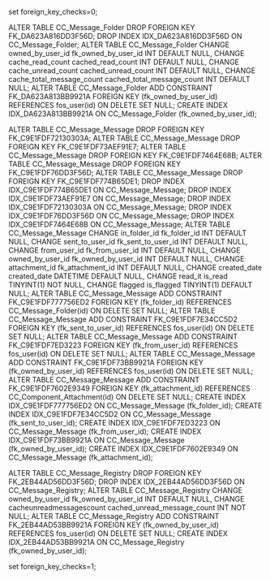 set foreign_key_checks=0;

ALTER TABLE CC_Message_Folder DROP FOREIGN KEY FK_DA623A816DD3F56D;
DROP INDEX IDX_DA623A816DD3F56D ON CC_Message_Folder;
ALTER TABLE CC_Message_Folder 
	CHANGE owned_by_user_id fk_owned_by_user_id INT DEFAULT NULL, 
	CHANGE cache_read_count cached_read_count INT DEFAULT NULL, 
	CHANGE cache_unread_count cached_unread_count INT DEFAULT NULL, 
	CHANGE cache_total_message_count cached_total_message_count INT DEFAULT NULL;
ALTER TABLE CC_Message_Folder ADD CONSTRAINT FK_DA623A813BB9921A FOREIGN KEY (fk_owned_by_user_id) REFERENCES fos_user(id) ON DELETE SET NULL;
CREATE INDEX IDX_DA623A813BB9921A ON CC_Message_Folder (fk_owned_by_user_id);

ALTER TABLE CC_Message_Message DROP FOREIGN KEY FK_C9E1FDF72130303A;
ALTER TABLE CC_Message_Message DROP FOREIGN KEY FK_C9E1FDF73AEF91E7;
ALTER TABLE CC_Message_Message DROP FOREIGN KEY FK_C9E1FDF7464E68B;
ALTER TABLE CC_Message_Message DROP FOREIGN KEY FK_C9E1FDF76DD3F56D;
ALTER TABLE CC_Message_Message DROP FOREIGN KEY FK_C9E1FDF774B65DE1;
DROP INDEX IDX_C9E1FDF774B65DE1 ON CC_Message_Message;
DROP INDEX IDX_C9E1FDF73AEF91E7 ON CC_Message_Message;
DROP INDEX IDX_C9E1FDF72130303A ON CC_Message_Message;
DROP INDEX IDX_C9E1FDF76DD3F56D ON CC_Message_Message;
DROP INDEX IDX_C9E1FDF7464E68B ON CC_Message_Message;
ALTER TABLE CC_Message_Message 
	CHANGE in_folder_id fk_folder_id INT DEFAULT NULL, 
	CHANGE sent_to_user_id fk_sent_to_user_id INT DEFAULT NULL, 
	CHANGE from_user_id fk_from_user_id INT DEFAULT NULL, 
	CHANGE owned_by_user_id fk_owned_by_user_id INT DEFAULT NULL, 
	CHANGE attachment_id fk_attachment_id INT DEFAULT NULL, 
	CHANGE created_date created_date DATETIME DEFAULT NULL, 
	CHANGE read_it is_read TINYINT(1) NOT NULL, 
	CHANGE flagged is_flagged TINYINT(1) DEFAULT NULL;
ALTER TABLE CC_Message_Message ADD CONSTRAINT FK_C9E1FDF777756ED2 FOREIGN KEY (fk_folder_id) REFERENCES CC_Message_Folder(id) ON DELETE SET NULL;
ALTER TABLE CC_Message_Message ADD CONSTRAINT FK_C9E1FDF7E34CC5D2 FOREIGN KEY (fk_sent_to_user_id) REFERENCES fos_user(id) ON DELETE SET NULL;
ALTER TABLE CC_Message_Message ADD CONSTRAINT FK_C9E1FDF7ED3223 FOREIGN KEY (fk_from_user_id) REFERENCES fos_user(id) ON DELETE SET NULL;
ALTER TABLE CC_Message_Message ADD CONSTRAINT FK_C9E1FDF73BB9921A FOREIGN KEY (fk_owned_by_user_id) REFERENCES fos_user(id) ON DELETE SET NULL;
ALTER TABLE CC_Message_Message ADD CONSTRAINT FK_C9E1FDF7602E9349 FOREIGN KEY (fk_attachment_id) REFERENCES CC_Component_Attachment(id) ON DELETE SET NULL;
CREATE INDEX IDX_C9E1FDF777756ED2 ON CC_Message_Message (fk_folder_id);
CREATE INDEX IDX_C9E1FDF7E34CC5D2 ON CC_Message_Message (fk_sent_to_user_id);
CREATE INDEX IDX_C9E1FDF7ED3223 ON CC_Message_Message (fk_from_user_id);
CREATE INDEX IDX_C9E1FDF73BB9921A ON CC_Message_Message (fk_owned_by_user_id);
CREATE INDEX IDX_C9E1FDF7602E9349 ON CC_Message_Message (fk_attachment_id);

ALTER TABLE CC_Message_Registry DROP FOREIGN KEY FK_2EB44AD56DD3F56D;
DROP INDEX IDX_2EB44AD56DD3F56D ON CC_Message_Registry;
ALTER TABLE CC_Message_Registry 
	CHANGE owned_by_user_id fk_owned_by_user_id INT DEFAULT NULL,
	CHANGE cacheunreadmessagescount cached_unread_message_count INT NOT NULL;
ALTER TABLE CC_Message_Registry ADD CONSTRAINT FK_2EB44AD53BB9921A FOREIGN KEY (fk_owned_by_user_id) REFERENCES fos_user(id) ON DELETE SET NULL;
CREATE INDEX IDX_2EB44AD53BB9921A ON CC_Message_Registry (fk_owned_by_user_id);

set foreign_key_checks=1;